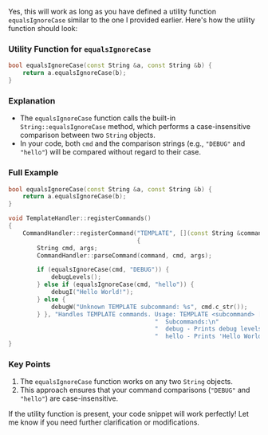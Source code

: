 Yes, this will work as long as you have defined a utility function `equalsIgnoreCase` similar to the one I provided earlier. Here's how the utility function should look:

### Utility Function for `equalsIgnoreCase`
```cpp
bool equalsIgnoreCase(const String &a, const String &b) {
    return a.equalsIgnoreCase(b);
}
```

### Explanation
- The `equalsIgnoreCase` function calls the built-in `String::equalsIgnoreCase` method, which performs a case-insensitive comparison between two `String` objects.
- In your code, both `cmd` and the comparison strings (e.g., `"DEBUG"` and `"hello"`) will be compared without regard to their case.

### Full Example

```cpp
bool equalsIgnoreCase(const String &a, const String &b) {
    return a.equalsIgnoreCase(b);
}

void TemplateHandler::registerCommands()
{
    CommandHandler::registerCommand("TEMPLATE", [](const String &command)
                                    {
        String cmd, args;
        CommandHandler::parseCommand(command, cmd, args);

        if (equalsIgnoreCase(cmd, "DEBUG")) {
            debugLevels();
        } else if (equalsIgnoreCase(cmd, "hello")) {
            debugI("Hello World!");
        } else {
            debugW("Unknown TEMPLATE subcommand: %s", cmd.c_str());
        } }, "Handles TEMPLATE commands. Usage: TEMPLATE <subcommand> [args]\n"
                                         "  Subcommands:\n"
                                         "  debug - Prints debug levels\n"
                                         "  hello - Prints 'Hello World!'");
}
```

### Key Points
1. The `equalsIgnoreCase` function works on any two `String` objects.
2. This approach ensures that your command comparisons (`"DEBUG"` and `"hello"`) are case-insensitive.

If the utility function is present, your code snippet will work perfectly! Let me know if you need further clarification or modifications.